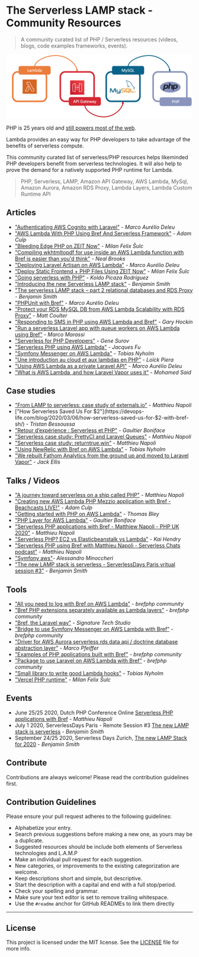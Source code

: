 # The Serverless LAMP stack  - Community Resources
> A community curated list of PHP / Serverless resources (videos, blogs, code examples frameworks, events).

![The Serverless LAMP stack](repository-resources/serverless-lamp-stack.png "The Serverless LAMP stack")

PHP is 25 years old and [still powers most of the web](https://w3techs.com/technologies/details/pl-php).

Lambda provides an easy way for PHP developers to take advantage of the benefits of serverless compute.

This community curated list of serverless/PHP resources helps likeminded PHP developers benefit from serverless technologies. It will also help to prove the demand for a natively supported PHP runtime for Lambda.

> PHP, Serverless, LAMP, Amazon API Gateway, AWS Lambda, MySql, Amazon Aurora, Amazon RDS Proxy, Lambda Layers, Lambda Custom Runtime API

## Articles

- ["Authenticating AWS Cognito with Laravel"](https://blog.deleu.dev/authenticating-aws-cognito-with-laravel/) - *Marco Aurélio Deleu*
- ["AWS Lambda With PHP Using Bref And Serverless Framework"](https://www.nexmo.com/blog/2020/03/16/aws-lambda-with-php-using-bref-and-serverless-framework-dr) - *Adam Culp*
- ["Bleeding Edge PHP on ZEIT Now"](https://dev.to/nx1/bleeding-edge-php-on-zeit-now-565g) - *Milan Felix Šulc*
- ["Compiling wkhtmltopdf for use inside an AWS Lambda function with Bref is easier than you'd think"](https://tech.mybuilder.com/compiling-wkhtmltopdf-aws-lambda-with-bref-easier-than-you-think/) - *Neal Brooks*
- ["Deploying Laravel Artisan on AWS Lambda"](https://blog.deleu.dev/deploying-laravel-artisan-on-aws-lambda/) - *Marco Aurélio Deleu*
- ["Deploy Static Frontend + PHP Files Using ZEIT Now"](https://dev.to/nx1/deploy-static-frontend-php-files-using-zeit-now-mg) - *Milan Felix Šulc*
- ["Going serverless with PHP"](https://medium.com/php-fad/going-serverless-with-php-f5a67cb3d67b) - *Koldo Picaza Rodríguez*
- ["Introducing the new Serverless LAMP stack"](https://aws.amazon.com/blogs/compute/introducing-the-new-serverless-lamp-stack/) - *Benjamin Smith*
- ["The serverless LAMP stack – part 2 relational databases and RDS Proxy](https://aws.amazon.com/blogs/compute/introducing-the-serverless-lamp-stack-part-2-relational-databases/) - *Benjamin Smith*
- ["PHPUnit with Bref"](https://blog.deleu.dev/phpunit-with-bref/) - *Marco Aurélio Deleu*
- ["Protect your RDS MySQL DB from AWS Lambda Scalability with RDS Proxy"](https://dev.to/nideveloper/protect-your-rds-mysql-db-from-aws-lambda-scalability-5d80) - *Matt Coulter*
- ["Responding to SMS in PHP using AWS Lambda and Bref"](https://www.twilio.com/blog/responding-to-sms-in-php-using-aws-lambda-and-bref-php) - *Gary Hockin*
- ["Run a serverless Laravel app with queue workers on AWS Lambda using Bref"](https://blog.marco-marassi.com/posts/run-serverless-laravel-app-with-queue-workers-on-aws-lambda-using-bref) - *Marco Marassi*
- ["Serverless for PHP Developers"](https://blog.servmask.com/serverless-for-php-developers/) - *Gene Surov*
- ["Serverless PHP using AWS Lambda"](https://medium.com/startupward/serverless-php-using-aws-lambda-e36e214d43f7) - *Jacques Fu*
- ["Symfony Messenger on AWS Lambda"](https://developer.happyr.com/symfony-messenger-on-aws-lambda) - *Tobias Nyholm*
- ["Une introduction au cloud et aux lambdas en PHP"](https://jolicode.com/blog/une-introduction-au-cloud-et-aux-lambdas-en-php) - *Loïck Piera*
- ["Using AWS Lambda as a private Laravel API"](https://blog.deleu.dev/using-aws-lambda-as-a-private-laravel-api/) - *Marco Aurélio Deleu*
- ["What is AWS Lambda, and how Laravel Vapor uses it"](https://dev.to/themsaid/what-is-aws-lambda-and-how-laravel-vapor-uses-it-1j98) - *Mohamed Said*



## Case studies
- ["From LAMP to serverless: case study of externals.io"](https://mnapoli.fr/serverless-case-study-externals/) - *Matthieu Napoli*
- ["How Serverless Saved Us For $2"](https://devops-life.com/blog/2020/03/06/how-serverless-saved-us-for-$2-with-bref-sh/) - *Tristan Bessoussa*
- ["Retour d’expérience : Serverless et PHP"](https://www.enoptea.fr/serverless-et-php/) - *Gaultier Boniface*
- ["Serverless case study: PrettyCI and Laravel Queues"](https://mnapoli.fr/serverless-case-study-prettyci/) - *Matthieu Napoli*
- ["Serverless case study: returntrue.win"](https://www.markdownguide.org/getting-started/) - *Matthieu Napoli*
- ["Using NewRelic with Bref on AWS Lambda"](https://developer.happyr.com/newrelic-on-bref-aws-lambda) - *Tobias Nyholm*
- ["We rebuilt Fathom Analytics from the ground up and moved to Laravel Vapor"](https://usefathom.com/blog/moved-to-vapor) - *Jack Ellis*


## Talks / Videos
- ["A journey toward serverless on a ship called PHP"](https://www.youtube.com/watch?v=VfoNUUJggIA&feature=emb_title) - *Matthieu Napoli*
- ["Creating new AWS Lambda PHP Mezzio application with Bref - Beachcasts LIVE!"](https://github.com/stechstudio/laravel-bref-bridge) - *Adam Culp*
- ["Getting started with PHP on AWS Lambda"](https://www.youtube.com/watch?v=5cLZ5jT2Gi0) - *Thomas Bley*
- ["PHP Layer for AWS Lambda"](https://www.youtube.com/watch?v=vb-o1DvvHxk) - *Gaultier Boniface*
- ["Serverless PHP applications with Bref - Matthiew Napoli - PHP UK 2020"](https://www.youtube.com/watch?v=R2V4QTM2aes&feature=emb_title) - *Matthieu Napoli*
- ["Serverless PHP? EC2 vs Elasticbeanstalk vs Lambda"](https://www.youtube.com/watch?v=eRY0Iay7Los&t=183s) - *Kai Hendry*
- ["Serverless PHP using Bref with Matthieu Napoli - Serverless Chats podcast"](https://www.serverlesschats.com/55/) - *Matthieu Napoli*
- ["Symfony aws"](https://www.slideshare.net/AlessandroMinoccheri/symfony-aws)- *Alessandro Minoccheri*
- ["The new LAMP stack is serverless - ServerlessDays Paris vritual session #3"](https://www.youtube.com/watch?v=cXI753VsIzs) - *Benjamin Smith*




## Tools
- ["All you need to log with Bref on AWS Lambda"](https://github.com/brefphp/logger) - *brefphp community*
- ["Bref PHP extensions separately available as Lambda layers"](https://github.com/brefphp/extra-php-extensions) - *brefphp community*
- ["Bref, the Laravel way"](https://github.com/stechstudio/laravel-bref-bridge) - *Signature Tech Studio*
- ["Bridge to use Symfony Messenger on AWS Lambda with Bref"](https://github.com/brefphp/symfony-messenger) - *brefphp community*
- ["Driver for AWS Aurora serverless rds data api / doctrine database abstraction layer"](https://github.com/Nemo64/dbal-rds-data) - *Marco Pfeiffer*
- ["Examples of PHP applications built with Bref"](https://github.com/brefphp/examples) - *brefphp community*
- ["Package to use Laravel on AWS Lambda with Bref"](https://github.com/brefphp/laravel-bridge) - *brefphp community*
- ["Small library to write good Lambda hooks"](https://github.com/Happyr/bref-hook-handler) - *Tobias Nyholm*
- ["Vercel PHP runtime"](https://github.com/juicyfx/now-php) - *Milan Felix Šulc*


## Events
 - June 25/25 2020, Dutch PHP Conference Online [Serverless PHP applications with Bref](https://schedule.phpconference.nl/speaker/8) - *Matthieu Napoli*
- July 1 2020, ServerlessDays Paris - Remote Session #3 [The new LAMP stack is serverless](https://www.meetup.com/fr-FR/Paris-Serverless-Architecture-Meetup/events/271290160/) - *Benjamin Smith*
- September 24/25 2020, Serverless Days Zurich, [The new LAMP Stack for 2020](https://zurich.serverlessdays.io/speakers/benjamin-smith.html) - *Benjamin Smith*

## Contribute

Contributions are always welcome!
Please read the contribution guidelines first.

## Contribution Guidelines

Please ensure your pull request adheres to the following guidelines:

- Alphabetize your entry.
- Search previous suggestions before making a new one, as yours may be a duplicate.
- Suggested resources should be include both elements of Serverless technologies and L.A.M.P
- Make an individual pull request for each suggestion.
- New categories, or improvements to the existing categorization are welcome.
- Keep descriptions short and simple, but descriptive.
- Start the description with a capital and end with a full stop/period.
- Check your spelling and grammar.
- Make sure your text editor is set to remove trailing whitespace.
- Use the `#readme` anchor for GitHub READMEs to link them directly
---

## License

This project is licensed under the MIT license. See the [LICENSE](../LICENSE) file for more info.
